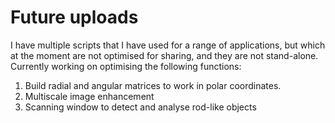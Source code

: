 # Future uploads

I have multiple scripts that I have used for a range of applications, but which at the moment are not optimised for sharing, and they are not stand-alone. Currently working on optimising the following functions:

1. Build radial and angular matrices to work in polar coordinates.
2. Multiscale image enhancement
3. Scanning window to detect and analyse rod-like objects
